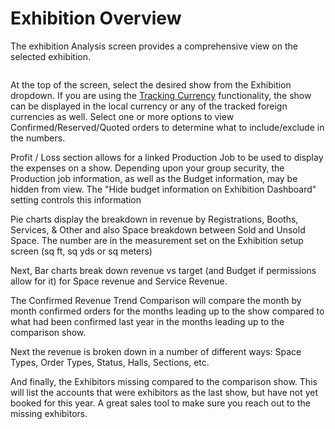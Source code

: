 # Exhibition Overview

The exhibition Analysis screen provides a comprehensive view on the selected exhibition.

<figure><img src="../../../.gitbook/assets/ExhibitionAnalysisScreen.gif" alt=""><figcaption></figcaption></figure>

At the top of the screen, select the desired show from the Exhibition dropdown. If you are using the [Tracking Currency](../../advertising/setup/system-tables-setup-ad/currency-tracking.md) functionality, the show can be displayed in the local currency or any of the tracked foreign currencies as well. Select one or more options to view Confirmed/Reserved/Quoted orders to determine what to include/exclude in the numbers.

Profit / Loss section allows for a linked Production Job to be used to display the expenses on a show. Depending upon your group security, the Production job information, as well as the Budget information, may be hidden from view. The "Hide budget information on Exhibition Dashboard" setting controls this information

Pie charts display the breakdown in revenue by Registrations, Booths, Services, & Other and also Space breakdown between Sold and Unsold Space. The number are in the measurement set on the Exhibition setup screen (sq ft, sq yds or sq meters)

Next, Bar charts break down revenue vs target (and Budget if permissions allow for it) for Space revenue and Service Revenue.

The Confirmed Revenue Trend Comparison will compare the month by month confirmed orders for the months leading up to the show compared to what had been confirmed last year in the months leading up to the comparison show.

Next the revenue is broken down in a number of different ways: Space Types, Order Types, Status, Halls, Sections, etc.

And finally, the Exhibitors missing compared to the comparison show. This will list the accounts that were exhibitors as the last show, but have not yet booked for this year. A great sales tool to make sure you reach out to the missing exhibitors.
